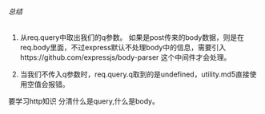 ###### 总结

1. 从req.query中取出我们的q参数。
如果是post传来的body数据，则是在req.body里面，不过express默认不处理body中的信息，需要引入https://github.com/expressjs/body-parser 这个中间件才会处理。

2. 当我们不传入q参数时，req.query.q取到的是undefined，utility.md5直接使用空值会报错。

要学习http知识 分清什么是query,什么是body。